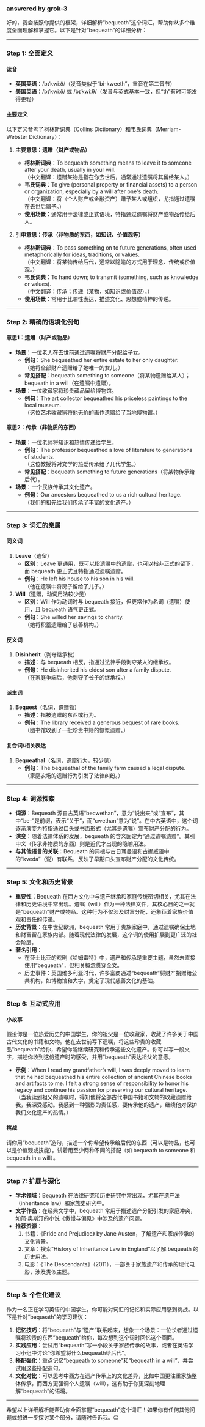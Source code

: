 ### answered by grok-3
好的，我会按照你提供的框架，详细解析“bequeath”这个词汇，帮助你从多个维度全面理解和掌握它。以下是针对“bequeath”的详细分析：

---

### Step 1: 全面定义
#### 读音
- **英国英语**：/bɪˈkwiːð/（发音类似于“bi-kweeth”，重音在第二音节）
- **美国英语**：/bɪˈkwiːð/ 或 /bɪˈkwiːθ/（发音与英式基本一致，但“th”有时可能发得更轻）

#### 主要定义
以下定义参考了柯林斯词典（Collins Dictionary）和韦氏词典（Merriam-Webster Dictionary）：
1. **主要意思：遗赠（财产或物品）**
   - **柯林斯词典**：To bequeath something means to leave it to someone after your death, usually in your will.  
     （中文翻译：遗赠某物是指在你去世后，通常通过遗嘱将其留给某人。）
   - **韦氏词典**：To give (personal property or financial assets) to a person or organization, especially by a will after one's death.  
     （中文翻译：将（个人财产或金融资产）赠予某人或组织，尤指通过遗嘱在去世后赠予。）
   - **使用场景**：通常用于法律或正式语境，特指通过遗嘱将财产或物品传给后人。

2. **引申意思：传承（非物质的东西，如知识、价值观等）**
   - **柯林斯词典**：To pass something on to future generations, often used metaphorically for ideas, traditions, or values.  
     （中文翻译：将某物传给后代，通常以隐喻的方式用于理念、传统或价值观。）
   - **韦氏词典**：To hand down; to transmit (something, such as knowledge or values).  
     （中文翻译：传承；传递（某物，如知识或价值观）。）
   - **使用场景**：常用于比喻性表达，描述文化、思想或精神的传递。

---

### Step 2: 精确的语境化例句
#### 意思1：遗赠（财产或物品）
- **场景**：一位老人在去世前通过遗嘱将财产分配给子女。
  - **例句**：She bequeathed her entire estate to her only daughter.  
    （她将全部财产遗赠给了她唯一的女儿。）
  - **常见搭配**：bequeath something to someone（将某物遗赠给某人）；bequeath in a will（在遗嘱中遗赠）。
- **场景**：一位收藏家将珍贵藏品留给博物馆。
  - **例句**：The art collector bequeathed his priceless paintings to the local museum.  
    （这位艺术收藏家将他无价的画作遗赠给了当地博物馆。）

#### 意思2：传承（非物质的东西）
- **场景**：一位老师将知识和热情传递给学生。
  - **例句**：The professor bequeathed a love of literature to generations of students.  
    （这位教授将对文学的热爱传承给了几代学生。）
  - **常见搭配**：bequeath something to future generations（将某物传承给后代）。
- **场景**：一个民族传承其文化遗产。
  - **例句**：Our ancestors bequeathed to us a rich cultural heritage.  
    （我们的祖先给我们传承了丰富的文化遗产。）

---

### Step 3: 词汇的亲属
#### 同义词
1. **Leave**（遗留）
   - **区别**：Leave 更通用，既可以指遗嘱中的遗赠，也可以指非正式的留下，而 bequeath 更正式且特指通过遗嘱遗赠。
   - **例句**：He left his house to his son in his will.  
     （他在遗嘱中将房子留给了儿子。）
2. **Will**（遗赠，动词用法较少见）
   - **区别**：Will 作为动词时与 bequeath 接近，但更常作为名词（遗嘱）使用，且 bequeath 语气更正式。
   - **例句**：She willed her savings to charity.  
     （她将积蓄遗赠给了慈善机构。）

#### 反义词
1. **Disinherit**（剥夺继承权）
   - **描述**：与 bequeath 相反，指通过法律手段剥夺某人的继承权。
   - **例句**：He disinherited his eldest son after a family dispute.  
     （在家庭争端后，他剥夺了长子的继承权。）

#### 派生词
1. **Bequest**（名词，遗赠物）
   - **描述**：指被遗赠的东西或行为。
   - **例句**：The library received a generous bequest of rare books.  
     （图书馆收到了一批珍贵书籍的慷慨遗赠。）

#### 复合词/相关表达
1. **Bequeathal**（名词，遗赠行为，较少见）
   - **例句**：The bequeathal of the family farm caused a legal dispute.  
     （家庭农场的遗赠行为引发了法律纠纷。）

---

### Step 4: 词源探索
- **词源**：Bequeath 源自古英语“becwethan”，意为“说出来”或“宣布”，其中“be-”是前缀，表示“关于”，而“cwethan”意为“说”。在中古英语中，这个词逐渐演变为特指通过口头或书面形式（尤其是遗嘱）宣布财产分配的行为。
- **演变**：随着法律体系的发展，bequeath 的含义固定为“通过遗嘱遗赠”。其引申义（传承非物质的东西）则是近代才出现的隐喻用法。
- **与其他语言的关联**：Bequeath 的词根与古日耳曼语和古挪威语中的“kveda”（说）有联系，反映了早期口头宣布财产分配的文化传统。

---

### Step 5: 文化和历史背景
- **重要性**：Bequeath 在西方文化中与遗产继承和家庭传统密切相关，尤其在法律和历史语境中常出现。遗嘱（will）作为一种法律文件，其核心目的之一就是“bequeath”财产或物品。这种行为不仅涉及财富分配，还象征着家族价值观和责任的传递。
- **历史背景**：在中世纪欧洲，bequeath 常用于贵族家庭中，通过遗嘱确保土地和财富留在家族内部。随着现代法律的发展，这个词的使用扩展到更广泛的社会阶层。
- **著名引用**：
  - 在莎士比亚的戏剧《哈姆雷特》中，遗产和传承是重要主题，虽然未直接使用“bequeath”，但相关概念贯穿全文。
  - 历史事件：英国维多利亚时代，许多富商通过“bequeath”将财产捐赠给公共机构，如博物馆和大学，奠定了现代慈善文化的基础。

---

### Step 6: 互动式应用
#### 小故事
假设你是一位热爱历史的中国学生，你的祖父是一位收藏家，收藏了许多关于中国古代文化的书籍和文物。他在去世前写下遗嘱，将这些珍贵的收藏品“bequeath”给你，希望你能继续研究和传承这些文化遗产。你可以写一段文字，描述你收到这份遗产时的感受，并用“bequeath”表达祖父的意愿。

- **示例**：When I read my grandfather’s will, I was deeply moved to learn that he had bequeathed his entire collection of ancient Chinese books and artifacts to me. I felt a strong sense of responsibility to honor his legacy and continue his passion for preserving our cultural heritage.  
  （当我读到祖父的遗嘱时，得知他将全部古代中国书籍和文物的收藏遗赠给我，我深受感动。我感到一种强烈的责任感，要传承他的遗产，继续他对保护我们文化遗产的热情。）

#### 挑战
请你用“bequeath”造句，描述一个你希望传承给后代的东西（可以是物品，也可以是价值观或技能）。试着用至少两种不同的搭配（如 bequeath to someone 和 bequeath in a will）。

---

### Step 7: 扩展与深化
- **学术领域**：Bequeath 在法律研究和历史研究中常出现，尤其在遗产法（inheritance law）和家族史研究中。
- **文学作品**：在经典文学中，bequeath 常用于描述遗产分配引发的家庭冲突，如简·奥斯汀的小说《傲慢与偏见》中涉及的遗产问题。
- **推荐资源**：
  1. 书籍：《Pride and Prejudice》 by Jane Austen，了解遗产和家族传承的文化背景。
  2. 文章：搜索“History of Inheritance Law in England”以了解 bequeath 的历史用法。
  3. 电影：《The Descendants》（2011），一部关于家族遗产和传承的现代电影，涉及类似主题。

---

### Step 8: 个性化建议
作为一名正在学习英语的中国学生，你可能对词汇的记忆和实际应用感到挑战。以下是针对“bequeath”的学习建议：
1. **记忆技巧**：将“bequeath”与“遗产”联系起来，想象一个场景：一位长者通过遗嘱将珍贵的东西“bequeath”给你，每次想到这个词时回忆这个画面。
2. **实践应用**：尝试用“bequeath”写一小段关于家族传承的故事，或者在英语学习小组中讨论“你希望将什么bequeath给后代”。
3. **搭配强化**：重点记忆“bequeath to someone”和“bequeath in a will”，并尝试用这些搭配造句。
4. **文化对比**：可以思考中西方在遗产传承上的文化差异，比如中国更注重家族整体传承，而西方更强调个人遗嘱（will），这有助于你更深刻地理解“bequeath”的语境。

---

希望以上详细解析能帮助你全面掌握“bequeath”这个词汇！如果你有任何其他问题或想进一步探讨某个部分，请随时告诉我。😊
